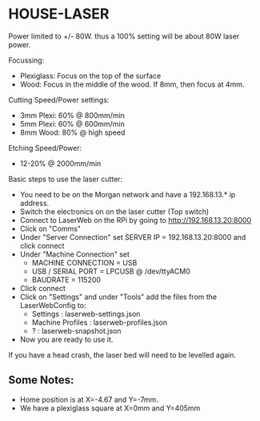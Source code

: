 HOUSE-LASER
===========

Power limited to +/- 80W. thus a 100% setting will be about 80W laser power.
	
Focussing:
* Plexiglass: Focus on the top of the surface
* Wood: Focus in the middle of the wood. If 8mm, then focus at 4mm.

Cutting Speed/Power settings:
* 3mm Plexi: 60% @ 800mm/min
* 5mm Plexi: 60% @ 600mm/min
* 8mm Wood: 80% @ high speed

Etching Speed/Power:
* 12-20% @ 2000mm/min

Basic steps to use the laser cutter:
- You need to be on the Morgan network and have a 192.168.13.* ip address.
- Switch the electronics on on the laser cutter (Top switch)
- Connect to LaserWeb on the RPi by going to http://192.168.13.20:8000
- Click on "Comms"
- Under "Server Connection" set SERVER IP = 192.168.13.20:8000 and click connect
- Under "Machine Connection" set 
	- MACHINE CONNECTION = USB
	- USB / SERIAL PORT = LPCUSB @ /dev/ttyACM0
	- BAUDRATE = 115200
- Click connect
- Click on "Settings" and under "Tools" add the files from the LaserWebConfig to:
	- Settings : laserweb-settings.json
	- Machine Profiles : laserweb-profiles.json
	- ? : laserweb-snapshot.json
- Now you are ready to use it.

If you have a head crash, the laser bed will need to be levelled again. 

Some Notes:
-----------
* Home position is at X=-4.67 and Y=-7mm.
* We have a plexiglass square at X=0mm and Y=405mm  
